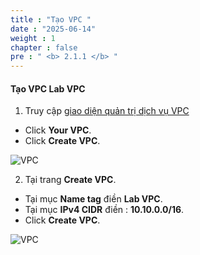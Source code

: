 ```yaml
---
title : "Tạo VPC "
date : "2025-06-14"
weight : 1 
chapter : false
pre : " <b> 2.1.1 </b> "
---
```



#### Tạo VPC **Lab VPC**
1. Truy cập [giao diện quản trị dịch vụ VPC](https://console.aws.amazon.com/vpc/home)
  + Click **Your VPC**.
  + Click **Create VPC**.

![VPC](/images/2.prerequisite/001-createvpc.png)

2. Tại trang **Create VPC**.
  + Tại mục **Name tag** điền **Lab VPC**.
  + Tại mục **IPv4 CIDR** điền : **10.10.0.0/16**.
  + Click **Create VPC**.

![VPC](/images/2.prerequisite/002-createvpc.png)
